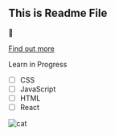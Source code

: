 ## This is Readme File

🚀

[Find out more](https://google.com)

Learn in Progress

- [ ] CSS
- [ ] JavaScript
- [ ] HTML
- [ ] React

![cat](https://img.freepik.com/fotos-kostenlos/suesse-katze-und-grosse-generative-ki-fuer-sandwiches_169016-28918.jpg?w=1380&t=st=1696498739~exp=1696499339~hmac=9d413b231e79d8d962d19f7bf62ba3a60c50e9c7fe36a532849ad9b6514683b0)

